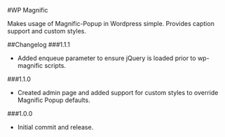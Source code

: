 #WP Magnific

Makes usage of Magnific-Popup in Wordpress simple. Provides caption support and custom styles.


##Changelog
###1.1.1
- Added enqueue parameter to ensure jQuery is loaded prior to wp-magnific scripts.

###1.1.0
- Created admin page and added support for custom styles to override Magnific Popup defaults.

###1.0.0
- Initial commit and release.

